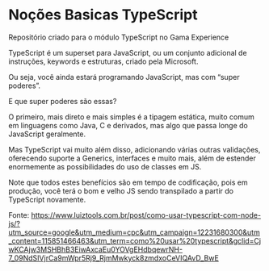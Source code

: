 # Noções Basicas TypeScript
Repositório criado para o módulo  TypeScript  no Gama Experience

TypeScript é um superset para JavaScript, ou um conjunto adicional de instruções, keywords e estruturas, criado pela Microsoft.

Ou seja, você ainda estará programando JavaScript, mas com “super poderes”.

E que super poderes são essas?

O primeiro, mais direto e mais simples é a tipagem estática, muito comum em linguagens como Java, C e derivados, mas algo que passa longe do JavaScript geralmente.

Mas TypeScript vai muito além disso, adicionando várias outras validações, oferecendo suporte a Generics, interfaces e muito mais, além de estender enormemente as possibilidades do uso de classes em JS.

Note que todos estes benefícios são em tempo de codificação, pois em produção, você terá o bom e velho JS sendo transpilado a partir do TypeScript novamente.

Fonte: https://www.luiztools.com.br/post/como-usar-typescript-com-node-js/?utm_source=google&utm_medium=cpc&utm_campaign=12231680300&utm_content=115851466463&utm_term=como%20usar%20typescript&gclid=CjwKCAjw3MSHBhB3EiwAxcaEu0YOVgEHdbqewrNH-7_09NdSIVjrCa9mWpr5Rj9_RjmMwkyck8zmdxoCeVIQAvD_BwE
